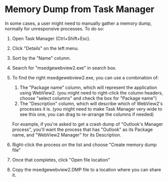 # Memory Dump from Task Manager
In some cases, a user might need to manually gather a memory dump, normally for unresponsive processes. To do so:

1. Open Task Manager (Ctrl+Shift+Esc).
2. Click "Details" on the left menu.
3. Sort by the "Name" column.
4. Search for "msedgewebview2.exe" in search box.
5. To find the right msedgewebview2.exe, you can use a combination of:
    1. The "Package name" column, which will represent the application using WebView2. (you might need to right-click the column headers, choose "select columns" and check the box for "Package name")
    2. The "Description" column, which will describe which of WebView2's processes it is. (you might need to make Task Manager very wide to see this one, you can drag to re-arrange the columns if needed)
    
    For example, if you're asked to get a crash dump of "Outlook's Manager process", you'll want the process that has "Outlook" as its Package name, and "WebView2 Manager" for its Description.
6. Right-click the process on the list and choose "Create memory dump file"
7. Once that completes, click "Open file location"
8. Copy the msedgewebview2.DMP file to a location where you can share it.